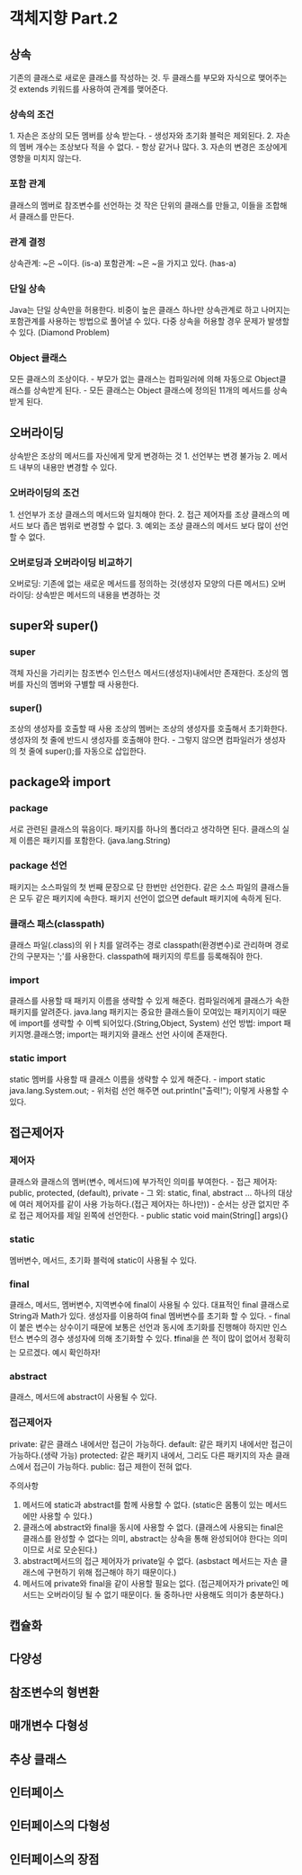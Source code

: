 <h1>객체지향 Part.2</h1>
<h2>상속</h2>
기존의 클래스로 새로운 클래스를 작성하는 것. 두 클래스를 부모와 자식으로 맺어주는 것
extends 키워드를 사용하여 관계를 맺어준다.
<h3>상속의 조건</h3>
1. 자손은 조상의 모든 멤버를 상속 받는다.
- 생성자와 초기화 블럭은 제외된다.
2. 자손의 멤버 개수는 조상보다 적을 수 없다.
- 항상 같거나 많다.
3. 자손의 변경은 조상에게 영향을 미치지 않는다.

<h3>포함 관계</h3>
클래스의 멤버로 참조변수를 선언하는 것
작은 단위의 클래스를 만들고, 이들을 조합해서 클래스를 만든다.

<h3>관계 결정</h3>
상속관계: ~은 ~이다. (is-a)
포함관계: ~은 ~을 가지고 있다. (has-a)
<h3>단일 상속</h3>
Java는 단일 상속만을 허용한다.
비중이 높은 클래스 하나만 상속관계로 하고 나머지는 포함관계를 사용하는 방법으로 풀어낼 수 있다.
다중 상속을 허용할 경우 문제가 발생할 수 있다. (Diamond Problem)
<h3>Object 클래스</h3>
모든 클래스의 조상이다.
- 부모가 없는 클래스는 컴파일러에 의해 자동으로 Object클래스를 상속받게 된다.
- 모든 클래스는 Object 클래스에 정의된 11개의 메서드를 상속받게 된다.

<h2>오버라이딩</h2>
상속받은 조상의 메서드를 자신에게 맞게 변경하는 것
1. 선언부는 변경 불가능
2. 메서드 내부의 내용만 변경할 수 있다.
<h3>오버라이딩의 조건</h3>
1. 선언부가 조상 클래스의 메서드와 일치해야 한다.
2. 접근 제어자를 조상 클래스의 메서드 보다 좁은 범위로 변경할 수 없다.
3. 예외는 조상 클래스의 메서드 보다 많이 선언할 수 없다.
<h3>오버로딩과 오버라이딩 비교하기</h3>
오버로딩: 기존에 없는 새로운 메서드를 정의하는 것(생성자 모양의 다른 메서드)
오버라이딩: 상속받은 메서드의 내용을 변경하는 것

<h2>super와 super()</h2>
<h3>super</h3>
객체 자신을 가리키는 참조변수
인스턴스 메서드(생성자)내에서만 존재한다.
조상의 멤버를 자신의 멤버와 구별할 때 사용한다.
<h3>super()</h3>
조상의 생성자를 호출할 때 사용
조상의 멤버는 조상의 생성자를 호출해서 초기화한다.
생성자의 첫 줄에 반드시 생성자를 호출해야 한다.
- 그렇지 않으면 컴파일러가 생성자의 첫 줄에 super();를 자동으로 삽입한다.

<h2>package와 import</h2>
<h3>package</h3>
서로 관련된 클래스의 묶음이다.
패키지를 하나의 폴더라고 생각하면 된다.
클래스의 실제 이름은 패키지를 포함한다. (java.lang.String)
<h3>package 선언</h3>
패키지는 소스파일의 첫 번째 문장으로 단 한번만 선언한다.
같은 소스 파일의 클래스들은 모두 같은 패키지에 속한다.
패키지 선언이 없으면 default 패키지에 속하게 된다.
<h3>클래스 패스(classpath)</h3>
클래스 파일(.class)의 위ㅏ치를 알려주는 경로
classpath(환경변수)로 관리하며 경로간의 구분자는 ';'를 사용한다.
classpath에 패키지의 루트를 등록해줘야 한다.
<h3>import</h3>
클래스를 사용할 때 패키지 이름을 생략할 수 있게 해준다.
컴파일러에게 클래스가 속한 패키지를 알려준다.
java.lang 패키지는 중요한 클래스들이 모여있는 패키지이기 때문에 import를 생략할 수 이쎅 되어있다.(String,Object, System)
선언 방법: import 패키지명.클래스명;
import는 패키지와 클래스 선언 사이에 존재한다.
<h3>static import</h3>
static 멤버를 사용할 때 클래스 이름을 생략할 수 있게 해준다.
- import static java.lang.System.out;
- 위처럼 선언 해주면 out.println("출력!"); 이렇게 사용할 수 있다.

<h2>접근제어자</h2>
<h3>제어자</h3>
클래스와 클래스의 멤버(변수, 메서드)에 부가적인 의미를 부여한다.
- 접근 제어자: public, protected, (default), private
- 그 외: static, final, abstract ...
하나의 대상에 여러 제어자를 같이 사용 가능하다.(접근 제어자는 하나만))
- 순서는 상관 없지만 주로 접근 제어자를 제일 왼쪽에 선언한다.
- public static void main(String[] args){}
<h3>static</h3>
멤버변수, 메서드, 초기화 블럭에 static이 사용될 수 있다.
<h3>final</h3>
클래스, 메서드, 멤버변수, 지역변수에 final이 사용될 수 있다.
대표적인 final 클래스로 String과 Math가 있다.
생성자를 이용하여 final 멤버변수를 초기화 할 수 있다.
- final이 붙은 변수는 상수이기 때문에 보통은 선언과 동시에 초기화를 진행해야 하지만 인스턴스 변수의 경수 생성자에 의해 초기화할 수 있다.
❗️final을 쓴 적이 많이 없어서 정확히는 모르겠다. 예시 확인하자!
<h3>abstract</h3>
클래스, 메서드에 abstract이 사용될 수 있다.
<h3>접근제어자</h3>
private: 같은 클래스 내에서만 접근이 가능하다.
default: 같은 패키지 내에서만 접근이 가능하다.(생략 가능)
protected: 같은 패키지 내에서, 그리도 다른 패키지의 자손 클래스에서 접근이 가능하다.
public: 접근 제한이 전혀 없다.

주의사항
1. 메서드에 static과 abstract를 함께 사용할 수 없다. (static은 몸통이 있는 메서드에만 사용할 수 있다.)
2. 클래스에 abstract와 final을 동시에 사용할 수 없다. (클래스에 사용되는 final은 클래스를 완성할 수 없다는 의미, abstract는 상속을 통해 완성되어야 한다는 의미이므로 서로 모순된다.)
3. abstract메서드의 접근 제어자가 private일 수 없다. (asbstact 메서드는 자손 클래스에 구현하기 위해 접근해야 하기 때문이다.)
4. 메서드에 private와 final을 같이 사용할 필요는 없다. (접근제어자가 private인 메서드는 오버라이딩 될 수 없기 때문이다. 둘 중하나만 사용해도 의미가 충분하다.)
<h2>캡슐화</h2>
<h3></h3>
<h3></h3>
<h2>다양성</h2>
<h3></h3>
<h3></h3>

<h2>참조변수의 형변환</h2>

<h3></h3>
<h3></h3>
<h2>매개변수 다형성</h2>
<h3></h3>
<h3></h3>
<h2>추상 클래스</h2>
<h3></h3>
<h3></h3>
<h2>인터페이스</h2>
<h3></h3>
<h3></h3>

<h2>인터페이스의 다형성</h2>
<h3></h3>
<h3></h3>
<h2>인터페이스의 장점</h2>
<h3></h3>
<h3></h3>
  
  
<h3></h3>
<h1><h1/>
<h1><h1/>
<h1><h1/>
<h1><h1/>
